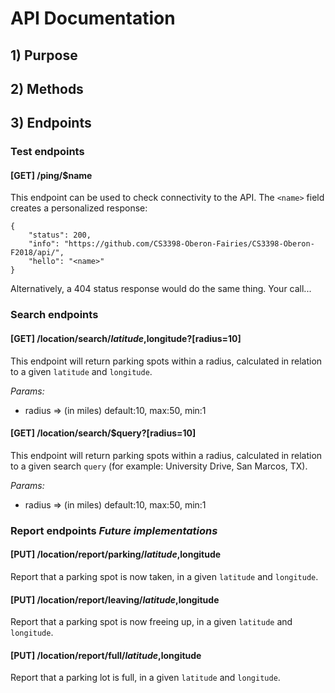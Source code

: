 # API Documentation

## 1) Purpose

## 2) Methods

## 3) Endpoints

### Test endpoints

#### [GET] /ping/$name

This endpoint can be used to check connectivity to the API. The `<name>` field
creates a personalized response:

	{
		"status": 200,
		"info": "https://github.com/CS3398-Oberon-Fairies/CS3398-Oberon-F2018/api/",
		"hello": "<name>"
	}

Alternatively, a 404 status response would do the same thing. Your call...

### Search endpoints

#### [GET] /location/search/$latitude,$longitude?[radius=10]

This endpoint will return parking spots within a radius, calculated in relation
to a given `latitude` and `longitude`.

*Params:*
- radius => (in miles) default:10, max:50, min:1

#### [GET] /location/search/$query?[radius=10]

This endpoint will return parking spots within a radius, calculated in relation
to a given search `query` (for example: University Drive, San Marcos, TX).

*Params:*
- radius => (in miles) default:10, max:50, min:1

### Report endpoints *Future implementations*

#### [PUT] /location/report/parking/$latitude,$longitude

Report that a parking spot is now taken, in a given `latitude` and `longitude`.

#### [PUT] /location/report/leaving/$latitude,$longitude

Report that a parking spot is now freeing up, in a given `latitude` and 
`longitude`.

#### [PUT] /location/report/full/$latitude,$longitude

Report that a parking lot is full, in a given `latitude` and `longitude`.
